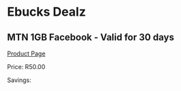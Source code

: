 
# Ebucks Dealz
## MTN 1GB Facebook - Valid for 30 days
[Product Page](https://www.ebucks.com/web/shop/productSelected.do?prodId=1028868639&catId=300)

Price: R50.00

Savings: 


	